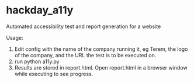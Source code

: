 # hackday_a11y
Automated accessibility test and report generation for a website

Usage: 

1. Edit config with the name of the company running it, eg Terem, the logo of the company, and the URL the test is to be executed on.
2. run python a11y.py
3. Results are stored in report.html.  Open report.html in a browser window while executing to see progress.
